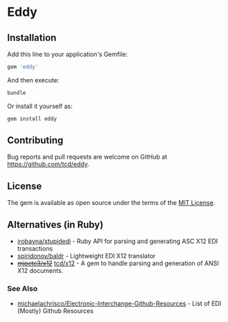 # Eddy

<!-- [![Build Status](https://travis-ci.org/tcd/eddy.svg?branch=master)](https://travis-ci.org/tcd/eddy) -->
<!-- [![Coverage Status](https://coveralls.io/repos/github/tcd/eddy/badge.svg?branch=master)](https://coveralls.io/github/tcd/eddy?branch=master) -->

## Installation

Add this line to your application's Gemfile:

```ruby
gem 'eddy'
```

And then execute:

```sh
bundle
```

Or install it yourself as:

```sh
gem install eddy
```

## Contributing

Bug reports and pull requests are welcome on GitHub at https://github.com/tcd/eddy.

## License

The gem is available as open source under the terms of the [MIT License](https://opensource.org/licenses/MIT).

## Alternatives (in Ruby)

- [irobayna/stupidedi](https://github.com/irobayna/stupidedi) - Ruby API for parsing and generating ASC X12 EDI transactions
- [spiridonov/baldr](https://github.com/spiridonov/baldr) - Lightweight EDI X12 translator
- [~~mjpete3/x12~~](https://github.com/mjpete3/x12) [tcd/x12](https://github.com/tcd/x12) - A gem to handle parsing and generation of ANSI X12 documents.

### See Also

- [michaelachrisco/Electronic-Interchange-Github-Resources](https://github.com/michaelachrisco/Electronic-Interchange-Github-Resources) - List of EDI (Mostly) Github Resources
